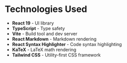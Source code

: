 # Technologies Used

- **React 19** - UI library
- **TypeScript** - Type safety
- **Vite** - Build tool and dev server
- **React Markdown** - Markdown rendering
- **React Syntax Highlighter** - Code syntax highlighting
- **KaTeX** - LaTeX math rendering
- **Tailwind CSS** - Utility-first CSS framework
